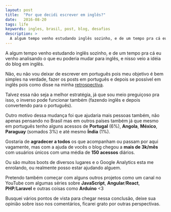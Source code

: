 ```yaml
---
layout: post
title:  "Por que decidi escrever em inglês?"
date:   2016-08-20
tags: life
keywords: ingles, brasil, post, blog, desafios
description: >
  A algum tempo venho estudando inglês sozinho, e de um tempo pra cá eu venho analisando o que eu poderia mudar para inglês, e nisso veio a idéia do blog em inglês...
---
```

A algum tempo venho estudando inglês sozinho, e de um tempo pra cá eu venho analisando o que eu poderia mudar para inglês, e nisso veio a idéia do blog em inglês.

Não, eu não vou deixar de escrever em português pois meu objetivo é bem simples na verdade, fazer os posts em português e depois se possível em inglês pois como disse na minha [retrospectiva]({{site.url}}/2016/retrospectiva-2015-odisseia-fascinante/).

Talvez essa não seja a melhor estratégia, já que sou meio preguiçoso pra isso, o inverso pode funcionar também (fazendo inglês e depois convertendo para o português).

Outro motivo dessa mudança foi que ajudaria mais pessoas também, não apenas pensando no Brasil mas em outros países também já que mesmo em português tenho alguns acessos de **Portugal** (6%), **Angola**, **México**, **Paraguay** (somados 3%) e até mesmo **Índia** (1%).

Gostaria de **agradecer a todos** os que acompanham ou passam por aqui vagamente, mas com a ajuda de vocês o blog chegou a **mais de 3k/mês** com usuários únicos com uma média de **150 acessos** diários.

Ou são muitos boots de diversos lugares e o Google Analytics esta me enrolando, ou realmente posso estar ajudando alguem.

Pretendo também começar com alguns outros projetos como um canal no YouTube com algumas séries sobre **JavaScript**, **Angular**/**React**, **PHP**/**Laravel** e outras coisas como **Arduino** <3

Busquei vários pontos de vista para chegar nessa conclusão, deixe sua opinião sobre isso nos comentários, ficarei grato por outras perspectivas.
